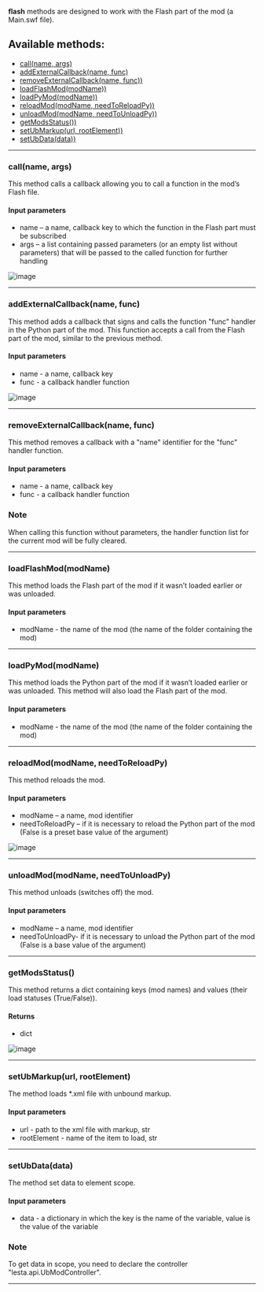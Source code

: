 **flash** methods are designed to work with the Flash part of the mod (a Main.swf file).

## Available methods:

- [call(name, args)](#callname-args)
- [addExternalCallback(name, func)](#addExternalCallbackname-func)
- [removeExternalCallback(name, func))](#removeExternalCallbackname-func)
- [loadFlashMod(modName))](#loadFlashModmodName)
- [loadPyMod(modName))](#loadPyModmodName)
- [reloadMod(modName, needToReloadPy))](#reloadModmodName-needToReloadPy)
- [unloadMod(modName, needToUnloadPy))](#unloadModmodName-needToUnloadPy)
- [getModsStatus())](#getModsStatus)
- [setUbMarkup(url, rootElement))](#setUbMarkupurl-rootElement)
- [setUbData(data))](#setUbDatadata)

---

### call(name, args)

This method calls a callback allowing you to call a function in the mod’s Flash file.

#### Input parameters
- name – a name, callback key to which the function in the Flash part must be subscribed
- args – a list containing passed parameters (or an empty list without parameters) that will be passed to the called function for further handling

![image](https://github.com/wgmods/Mods-API-Documentation/assets/167185926/e3480155-0d78-4ac1-a321-97d94b91d8c9)

---

### addExternalCallback(name, func)

This method adds a callback that signs and calls the function "func" handler in the Python part of the mod. This function accepts a call from the Flash part of the mod, similar to the previous method.

#### Input parameters
- name - a name, callback key
- func - a callback handler function

![image](https://github.com/wgmods/Mods-API-Documentation/assets/167185926/11f2c700-6499-42b3-a116-53b4a6d00aa5)

---

### removeExternalCallback(name, func)

This method removes a callback with a "name" identifier for the "func" handler function.

#### Input parameters
- name - a name, callback key
- func - a callback handler function

### Note
When calling this function without parameters, the handler function list for the current mod will be fully cleared.

---

### loadFlashMod(modName)

This method loads the Flash part of the mod if it wasn’t loaded earlier or was unloaded.

#### Input parameters
- modName - the name of the mod (the name of the folder containing the mod)

---

### loadPyMod(modName)

This method loads the Python part of the mod if it wasn’t loaded earlier or was unloaded. This method will also load the Flash part of the mod.

#### Input parameters
- modName - the name of the mod (the name of the folder containing the mod)

---

### reloadMod(modName, needToReloadPy)

This method reloads the mod.

#### Input parameters
- modName – a name, mod identifier
- needToReloadPy – if it is necessary to reload the Python part of the mod (False is a preset base value of the argument)

![image](https://github.com/wgmods/Mods-API-Documentation/assets/167185926/9c442ab3-a4bb-46a5-858b-1466b4cab0b3)

---

### unloadMod(modName, needToUnloadPy)

This method unloads (switches off) the mod.

#### Input parameters
- modName – a name, mod identifier
- needToUnloadPy- if it is necessary to unload the Python part of the mod (False is a base value of the argument)

---

### getModsStatus()

This method returns a dict containing keys (mod names) and values (their load statuses (True/False)).

#### Returns
- dict

![image](https://github.com/wgmods/Mods-API-Documentation/assets/167185926/5d55936d-4cb8-4b5c-ac02-289aef42a0ef)

---

### setUbMarkup(url, rootElement)

The method loads *.xml file with unbound markup.

#### Input parameters
- url - path to the xml file with markup, str
- rootElement - name of the item to load, str

---

### setUbData(data)

The method set data to element scope.

#### Input parameters
- data - a dictionary in which the key is the name of the variable, value is the value of the variable

### Note

To get data in scope, you need to declare the controller "lesta.api.UbModController".

---
